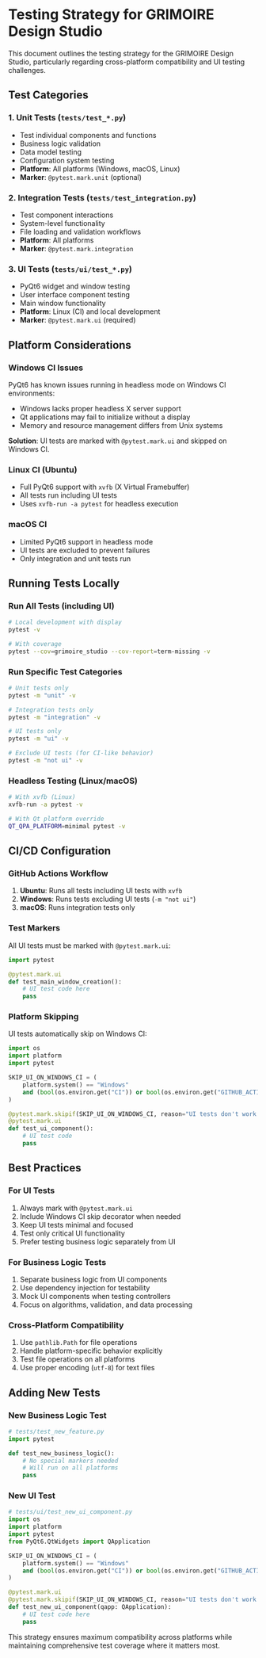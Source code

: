 # Testing Strategy for GRIMOIRE Design Studio

This document outlines the testing strategy for the GRIMOIRE Design Studio, particularly regarding cross-platform compatibility and UI testing challenges.

## Test Categories

### 1. Unit Tests (`tests/test_*.py`)

- Test individual components and functions
- Business logic validation
- Data model testing
- Configuration system testing
- **Platform**: All platforms (Windows, macOS, Linux)
- **Marker**: `@pytest.mark.unit` (optional)

### 2. Integration Tests (`tests/test_integration.py`)

- Test component interactions
- System-level functionality
- File loading and validation workflows
- **Platform**: All platforms
- **Marker**: `@pytest.mark.integration`

### 3. UI Tests (`tests/ui/test_*.py`)

- PyQt6 widget and window testing
- User interface component testing
- Main window functionality
- **Platform**: Linux (CI) and local development
- **Marker**: `@pytest.mark.ui` (required)

## Platform Considerations

### Windows CI Issues

PyQt6 has known issues running in headless mode on Windows CI environments:

- Windows lacks proper headless X server support
- Qt applications may fail to initialize without a display
- Memory and resource management differs from Unix systems

**Solution**: UI tests are marked with `@pytest.mark.ui` and skipped on Windows CI.

### Linux CI (Ubuntu)

- Full PyQt6 support with `xvfb` (X Virtual Framebuffer)
- All tests run including UI tests
- Uses `xvfb-run -a pytest` for headless execution

### macOS CI

- Limited PyQt6 support in headless mode
- UI tests are excluded to prevent failures
- Only integration and unit tests run

## Running Tests Locally

### Run All Tests (including UI)

```bash
# Local development with display
pytest -v

# With coverage
pytest --cov=grimoire_studio --cov-report=term-missing -v
```

### Run Specific Test Categories

```bash
# Unit tests only
pytest -m "unit" -v

# Integration tests only
pytest -m "integration" -v

# UI tests only
pytest -m "ui" -v

# Exclude UI tests (for CI-like behavior)
pytest -m "not ui" -v
```

### Headless Testing (Linux/macOS)

```bash
# With xvfb (Linux)
xvfb-run -a pytest -v

# With Qt platform override
QT_QPA_PLATFORM=minimal pytest -v
```

## CI/CD Configuration

### GitHub Actions Workflow

1. **Ubuntu**: Runs all tests including UI tests with `xvfb`
2. **Windows**: Runs tests excluding UI tests (`-m "not ui"`)
3. **macOS**: Runs integration tests only

### Test Markers

All UI tests must be marked with `@pytest.mark.ui`:

```python
import pytest

@pytest.mark.ui
def test_main_window_creation():
    # UI test code here
    pass
```

### Platform Skipping

UI tests automatically skip on Windows CI:

```python
import os
import platform
import pytest

SKIP_UI_ON_WINDOWS_CI = (
    platform.system() == "Windows"
    and (bool(os.environ.get("CI")) or bool(os.environ.get("GITHUB_ACTIONS")))
)

@pytest.mark.skipif(SKIP_UI_ON_WINDOWS_CI, reason="UI tests don't work in Windows CI")
@pytest.mark.ui
def test_ui_component():
    # UI test code
    pass
```

## Best Practices

### For UI Tests

1. Always mark with `@pytest.mark.ui`
2. Include Windows CI skip decorator when needed
3. Keep UI tests minimal and focused
4. Test only critical UI functionality
5. Prefer testing business logic separately from UI

### For Business Logic Tests

1. Separate business logic from UI components
2. Use dependency injection for testability
3. Mock UI components when testing controllers
4. Focus on algorithms, validation, and data processing

### Cross-Platform Compatibility

1. Use `pathlib.Path` for file operations
2. Handle platform-specific behavior explicitly
3. Test file operations on all platforms
4. Use proper encoding (`utf-8`) for text files

## Adding New Tests

### New Business Logic Test

```python
# tests/test_new_feature.py
import pytest

def test_new_business_logic():
    # No special markers needed
    # Will run on all platforms
    pass
```

### New UI Test

```python
# tests/ui/test_new_ui_component.py
import os
import platform
import pytest
from PyQt6.QtWidgets import QApplication

SKIP_UI_ON_WINDOWS_CI = (
    platform.system() == "Windows"
    and (bool(os.environ.get("CI")) or bool(os.environ.get("GITHUB_ACTIONS")))
)

@pytest.mark.ui
@pytest.mark.skipif(SKIP_UI_ON_WINDOWS_CI, reason="UI tests don't work in Windows CI")
def test_new_ui_component(qapp: QApplication):
    # UI test code here
    pass
```

This strategy ensures maximum compatibility across platforms while maintaining comprehensive test coverage where it matters most.
